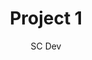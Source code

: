 ---
title: 'Project 1'
description: 'This is the information about Project 1.'
author: 'SC Dev'
image:
    url: 'https://docs.astro.build/assets/full-logo-light.png'
    alt: 'The full Astro logo.'
tags: ["fly", "GPL", "Zarr"]
---